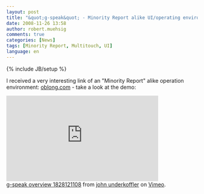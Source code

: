 ```yaml
---
layout: post
title: "&quot;g-speak&quot; - Minority Report alike UI/operating environment"
date: 2008-11-26 13:58
author: robert.muehsig
comments: true
categories: [News]
tags: [Minority Report, Multitouch, UI]
language: en
---
```

{% include JB/setup %}
<p>I received a very interesting link of an &quot;Minority Report&quot; alike operation environment: <a target="_blank" href="http://oblong.com/">oblong.com</a> - take a look at the demo:</p>
<p><embed height="225" type="application/x-shockwave-flash" width="400" src="http://vimeo.com/moogaloop.swf?clip_id=2229299&amp;server=vimeo.com&amp;show_title=1&amp;show_byline=1&amp;show_portrait=0&amp;color=&amp;fullscreen=1" allowfullscreen="true" allowscriptaccess="always" />     <br /><a href="http://vimeo.com/2229299">g-speak overview 1828121108</a> from <a href="http://vimeo.com/user922585">john underkoffler</a> on <a href="http://vimeo.com">Vimeo</a>. </p>
